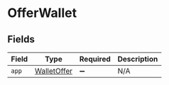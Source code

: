 # OfferWallet


## Fields

| Field                                             | Type                                              | Required                                          | Description                                       |
| ------------------------------------------------- | ------------------------------------------------- | ------------------------------------------------- | ------------------------------------------------- |
| `app`                                             | [WalletOffer](../../models/shared/walletoffer.md) | :heavy_minus_sign:                                | N/A                                               |